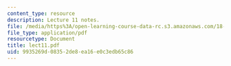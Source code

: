 ```yaml
---
content_type: resource
description: Lecture 11 notes.
file: /media/https%3A/open-learning-course-data-rc.s3.amazonaws.com/18-409-behavior-of-algorithms-spring-2002/9935269d08352de8ea16e0c3edb65c86_lect11.pdf
file_type: application/pdf
resourcetype: Document
title: lect11.pdf
uid: 9935269d-0835-2de8-ea16-e0c3edb65c86
---
```

